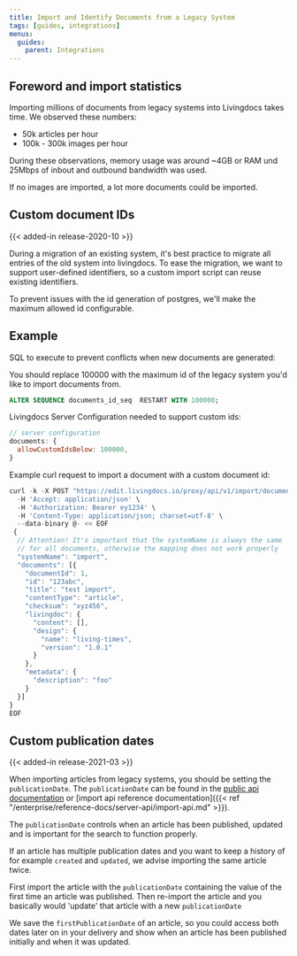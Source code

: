 ```yaml
---
title: Import and Identify Documents from a Legacy System
tags: [guides, integrations]
menus:
  guides:
    parent: Integrations
---
```



## Foreword and import statistics
Importing millions of documents from legacy systems into Livingdocs takes time. We observed these numbers:
- 50k articles per hour
- 100k - 300k images per hour

During these observations, memory usage was around ~4GB or RAM und 25Mbps of inbout and outbound bandwidth was used.

If no images are imported, a lot more documents could be imported. 

## Custom document IDs

{{< added-in release-2020-10 >}}

During a migration of an existing system, it's best practice to migrate all entries of the old system into livingdocs.
To ease the migration, we want to support user-defined identifiers, so a custom import script can reuse existing identifiers.

To prevent issues with the id generation of postgres, we'll make the maximum allowed id configurable.

## Example
SQL to execute to prevent conflicts when new documents are generated:

You should replace 100000 with the maximum id of the legacy system you'd like to import documents from.

```sql
ALTER SEQUENCE documents_id_seq  RESTART WITH 100000;
```

Livingdocs Server Configuration needed to support custom ids:

```js
// server configuration
documents: {
  allowCustomIdsBelow: 100000,
}
```

Example curl request to import a document with a custom document id:

```js
curl -k -X POST "https://edit.livingdocs.io/proxy/api/v1/import/documents" \
  -H 'Accept: application/json' \
  -H 'Authorization: Bearer ey1234' \
  -H 'Content-Type: application/json; charset=utf-8' \
  --data-binary @- << EOF
 {
  // Attention! It's important that the systemName is always the same
  // for all documents, otherwise the mapping does not work properly
  "systemName": "import",
  "documents": [{
    "documentId": 1,
    "id": "123abc",
    "title": "test import",
    "contentType": "article",
    "checksum": "xyz456",
    "livingdoc": {
      "content": [],
      "design": {
        "name": "living-times",
        "version": "1.0.1"
      }
    },
    "metadata": {
      "description": "foo"
    }
  }]
}
EOF
```

## Custom publication dates

{{< added-in release-2021-03 >}}

When importing articles from legacy systems, you should be setting the `publicationDate`. The `publicationDate` can be found in the [public api documentation](https://edit.livingdocs.io/public-api) or [import api reference documentation]({{< ref "/enterprise/reference-docs/server-api/import-api.md" >}}).

The `publicationDate` controls when an article has been published, updated and is important for the search to function properly.

If an article has multiple publication dates and you want to keep a history of for example `created` and `updated`, we advise importing the same article twice.

First import the article with the `publicationDate` containing the value of the first time an article was published.
Then re-import the article and you basically would 'update' that article with a new `publicationDate`

We save the `firstPublicationDate` of an article, so you could access both dates later on in your delivery and show when an article has been published initially and when it was updated.
